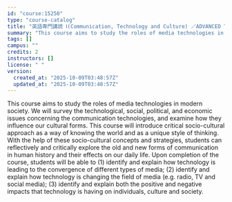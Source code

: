```yaml
---
id: "course:15250"
type: "course-catalog"
title: "英語専門講読 Ⅰ(Communication, Technology and Culture) ／ADVANCED THEMATIC READING Ⅰ"
summary: "This course aims to study the roles of media technologies in modern society. We will survey the technological, social, p…"
tags: []
campus: ""
credits: 2
instructors: []
license: " "
version:
  created_at: "2025-10-09T03:48:57Z"
  updated_at: "2025-10-09T03:48:57Z"
---
```


This course aims to study the roles of media technologies in modern society. We will survey the technological, social, political, and economic issues concerning the communication technologies, and examine how they influence our cultural forms. This course will introduce critical socio-cultural approach as a way of knowing the world and as a unique style of thinking. With the help of these socio-cultural concepts and strategies, students can reflectively and critically explore the old and new forms of communication in human history and their effects on our daily life. Upon completion of the course, students will be able to (1) identify and explain how technology is leading to the convergence of different types of media; (2) identify and explain how technology is changing the field of media (e.g. radio, TV and social media); (3) identify and explain both the positive and negative impacts that technology is having on individuals, culture and society.
